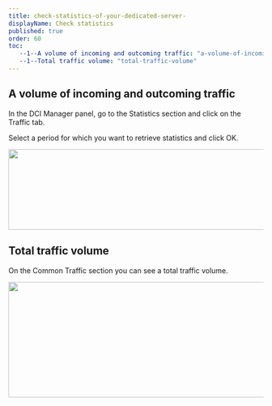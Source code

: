 ```yaml
---
title: check-statistics-of-your-dedicated-server-
displayName: Check statistics
published: true
order: 60
toc:
   --1--A volume of incoming and outcoming traffic: "a-volume-of-incoming-and-outcoming-traffic"
   --1--Total traffic volume: "total-traffic-volume"
---
```

A volume of incoming and outcoming traffic
------------------------------------------

In the DCI Manager panel, go to the Statistics section and click on the Traffic tab.

Select a period for which you want to retrieve statistics and click OK.

<img class="confluence-embedded-image confluence-external-resource" src="http://i.imgur.com/8sG0uop.png" width="724" height="159" data-image-src="http://i.imgur.com/8sG0uop.png">

Total traffic volume
--------------------

On the Common Traffic section you can see a total traffic volume.

<img class="confluence-embedded-image confluence-external-resource" src="http://i.imgur.com/Uj01YMw.png" width="760" height="228" data-image-src="http://i.imgur.com/Uj01YMw.png">